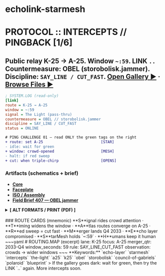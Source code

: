 # echolink-starmesh

# PROTOCOL :: INTERCEPTS // PINGBACK [1/6]
Public relay **K-25 → A-25**. Window `~:59`. LINK `..`  
Countermeasure: **OBEL** (storobolisk.jammer). Discipline: `SAY_LINE / CUT_FAST`.
[Open Gallery ▶](https://djga77.github.io/echolink-starmesh/) · [Browse Files ▶](https://github.com/djga77/echolink-starmesh)
---
~~~ini
; SYSTEM.LOG (read-only)
[link]
route = K-25 → A-25
window = ~:59
signal = The Light (pass-thru)
countermeasure = OBEL // storobolisk.jammer
discipline = SAY_LINE / CUT_FAST
status = ONLINE
~~~
~~~diff
# PING CHALLENGE 01 — read ONLY the green tags on the right
+ route: set A-25                          [STAR]
- idle: wait for green
+ window: crowd-opened                     [MESH]
- halt: if red sweep
+ cut: when triple-chirp                   [OPENS]
~~~
### Artifacts (schematics + brief)
- [**Core**](https://github.com/djga77/echolink-starmesh/blob/main/blueprint-starmesh-core-web.png)
- [**Faceplate**](https://github.com/djga77/echolink-starmesh/blob/main/blueprint-starmesh-faceplate-web.png)
- [**ISO / Assembly**](https://github.com/djga77/echolink-starmesh/blob/main/blueprint-starmesh-iso-assembly-web.png)
- [**Field Brief 407 — OBEL jammer**](https://github.com/djga77/echolink-starmesh/blob/main/field-brief-407-obel-jammer-web.png)
<details>
<summary><strong>[ ALT FORMATS / PRINT (PDF) ]</strong></summary>
- **Core (print)** — [PDF](https://github.com/djga77/echolink-starmesh/blob/main/blueprint-starmesh-core-print.pdf)
- **Faceplate (print)** — [PDF](https://github.com/djga77/echolink-starmesh/blob/main/blueprint-starmesh-faceplate-print.pdf)
- **ISO / Assembly (print)** — [PDF](https://github.com/djga77/echolink-starmesh/blob/main/blueprint-starmesh-iso-assembly-print.pdf)
- **Field Brief 407 — OBEL jammer (print)** — [PDF](https://github.com/djga77/echolink-starmesh/blob/main/field-brief-407-obel-jammer-print.pdf)
</details>
<BR>
### ROUTE CARDS (mnemonic)
**S**ignal rides crowd attention · **T**iming widens the window · **A**tlas routes converge on A-25 · **R**ed sweep = cut fast · **M**erger lands Q4 2033 · **E**cho layer compromised · **S**tarMesh holds `~:59` · **H**umans keep it human
~~~yaml
# ROUTING.MAP (excerpt)
lane: K-25
focus: A-25
merger_qtr: 2033-Q4
window_seconds: 59
rule: SAY_LINE_CUT_FAST
observation: crowds → wider windows
~~~
**Keywords:** `echo-layer` `starmesh` `intercepts` `the-light` `a25` `k25` `obel` `storobolisk` `council-of-gabriels` `polaroid` `blueprint`
> If the gallery goes dark: wait for green, then try the LINK `..` again. More intercepts soon.

